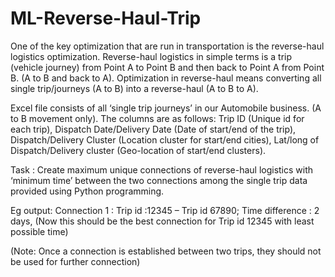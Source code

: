 # ML-Reverse-Haul-Trip

One of the key optimization that are run in transportation is the reverse-haul logistics optimization. Reverse-haul logistics in simple terms is a trip (vehicle journey) from Point A to Point B and then back to Point A from Point B. (A to B and back to A). Optimization in reverse-haul means converting all single trip/journeys (A to B) into a reverse-haul (A to B to A).

Excel file consists of all ‘single trip journeys’ in our Automobile business. (A to B movement only). The columns are as follows: Trip ID (Unique id for each trip), Dispatch Date/Delivery Date (Date of start/end of the trip), Dispatch/Delivery Cluster (Location cluster for start/end cities), Lat/long of Dispatch/Delivery cluster (Geo-location of start/end clusters).
 
Task : Create maximum unique connections of reverse-haul logistics with ‘minimum time’ between the two connections among the single trip data provided using Python programming.
 
Eg output: Connection 1 : Trip id :12345 – Trip id 67890; Time difference : 2 days,  (Now this should be the best connection for Trip id 12345 with least possible time)
 
(Note: Once a connection is established between two trips, they should not be used for further connection)
 
